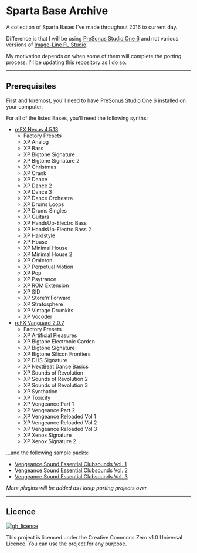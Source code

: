 # Sparta Base Archive

A collection of Sparta Bases I've made throughout 2016 to current day.

Difference is that I will be using [PreSonus Studio One 6](https://www.presonus.com/en/studio-one.html?rdl=true) and not various versions of [Image-Line FL Studio](https://www.image-line.com/fl-studio).

My motivation depends on when some of them will complete the porting process. I'll be updating this repository as I do so.

---

## Prerequisites

First and foremost, you'll need to have [PreSonus Studio One 6](https://www.presonus.com/en/studio-one.html?rdl=true) installed on your computer.

For all of the listed Bases, you'll need the following synths:

- [reFX Nexus 4.5.13](https://refx.com/nexus/)
  - Factory Presets
  - XP Analog
  - XP Bass
  - XP Bigtone Signature
  - XP Bigtone Signature 2
  - XP Christmas
  - XP Crank
  - XP Dance
  - XP Dance 2
  - XP Dance 3
  - XP Dance Orchestra
  - XP Drums Loops
  - XP Drums Singles
  - XP Guitars
  - XP HandsUp-Electro Bass
  - XP HandsUp-Electro Bass 2
  - XP Hardstyle
  - XP House
  - XP Minimal House
  - XP Minimal House 2
  - XP Omicron
  - XP Perpetual Motion
  - XP Pop
  - XP Psytrance
  - XP ROM Extension
  - XP SID
  - XP Store'n'Forward
  - XP Stratosphere
  - XP Vintage Drumkits
  - XP Vocoder
- [reFX Vanguard 2.0.7](https://refx.com/vanguard/)
  - Factory Presets
  - XP Artificial Pleasures
  - XP Bigtone Electronic Garden
  - XP Bigtone Signature
  - XP Bigtone Silicon Frontiers
  - XP DHS Signature
  - XP NextBeat Dance Basics
  - XP Sounds of Revolution
  - XP Sounds of Revolution 2
  - XP Sounds of Revolution 3
  - XP Synthation
  - XP Toxicity
  - XP Vengeance Part 1
  - XP Vengeance Part 2
  - XP Vengeance Reloaded Vol 1
  - XP Vengeance Reloaded Vol 2
  - XP Vengeance Reloaded Vol 3
  - XP Xenox Signature
  - XP Xenox Signature 2

...and the following sample packs:

- [Vengeance Sound Essential Clubsounds Vol. 1](https://www.vengeance-sound.com/samples.php)
- [Vengeance Sound Essential Clubsounds Vol. 2](https://www.vengeance-sound.com/samples.php)
- [Vengeance Sound Essential Clubsounds Vol. 3](https://www.vengeance-sound.com/samples.php)
<!-- - [Vengeance Sound Essential Clubsounds Vol. 4](https://www.vengeance-sound.com/samples.php) -->
<!-- - [Vengeance Sound Essential Clubsounds Vol. 5](https://www.vengeance-sound.com/samples.php) -->

_More plugins will be added as I keep porting projects over._

---

## Licence

[![gh_licence](https://img.shields.io/github/license/Kawaxte/SpartaBaseArchive?logo=github&style=for-the-badge)](LICENSE)

This project is licenced under the Creative Commons Zero v1.0 Universal Licence. You can use the project for any purpose.
